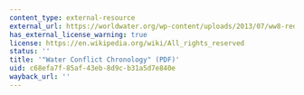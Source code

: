 ```yaml
---
content_type: external-resource
external_url: https://worldwater.org/wp-content/uploads/2013/07/ww8-red-water-conflict-chronology-2014.pdf
has_external_license_warning: true
license: https://en.wikipedia.org/wiki/All_rights_reserved
status: ''
title: '"Water Conflict Chronology" (PDF)'
uid: c68efa7f-85af-43eb-8d9c-b31a5d7e840e
wayback_url: ''
---
```

